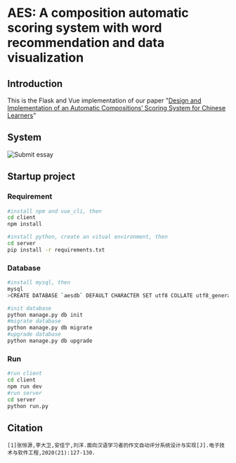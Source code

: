 # AES: A composition automatic scoring system with word recommendation and data visualization

## Introduction
This is the Flask and Vue implementation of our paper "[Design and Implementation of an Automatic Compositions’ Scoring System for Chinese Learners](https://kns.cnki.net/kcms/detail/detail.aspx?dbcode=CJFD&dbname=CJFDLAST2021&filename=DZRU202021059&uniplatform=NZKPT&v=vwj5CCu_UCCZyvXrjDNMM2IN8OH4elnsDEkiKLFZ-lwMX3RXtB_ccqT_vpnM_4AI)"

## System 
![Submit essay](https://s2.loli.net/2021/12/09/J4vXY6ymEqGUuQA.jpg)

## Startup project

### Requirement
```bash
#install npm and vue_cli, then
cd client 
npm install

#install python, create an vitual environment, then
cd server
pip install -r requirements.txt
```

### Database
```bash
#install mysql, then
mysql
>CREATE DATABASE `aesdb` DEFAULT CHARACTER SET utf8 COLLATE utf8_general_ci;

#init database
python manage.py db init
#migrate database
python manage.py db migrate
#upgrade database
python manage.py db upgrade
```

### Run
```bash
#run client
cd client
npm run dev
#run server
cd server
python run.py
```

## Citation
```
[1]张恒源,李大卫,安佳宁,刘洋.面向汉语学习者的作文自动评分系统设计与实现[J].电子技术与软件工程,2020(21):127-130.
```
